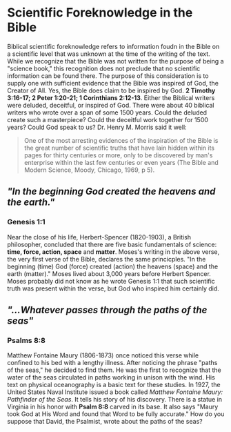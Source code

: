 # Scientific Foreknowledge in the Bible

Biblical scientific foreknowledge refers to information foudn in the Bible on a scientific level that was unknown at the time of the writing of the text. While we recognize that the Bible was not written for the purpose of being a "science book," this recognition does not preclude that no scientific information can be found there. The purpose of this consideration is to supply one with sufficient evidence that the Bible was inspired of God, the Creator of All. Yes, the Bible does claim to be inspired by God. **2 Timothy 3:16-17; 2 Peter 1:20-21; 1 Corinthians 2:12-13**. Either the Biblical writers were deluded, deceitful, or inspired of God. There were about 40 biblical writers who wrote over a span of some 1500 years. Could the deluded create such a masterpiece? Could the deceitful work together for 1500 years? Could God speak to us? Dr. Henry M. Morris said it well:

> One of the most arresting evidences of the inspiration of the Bible is the great number of scientific truths that have lain hidden within its pages for thirty centuries or more, only to be discovered by man's enterprise within the last few centuries or even years (The Bible and Modern Science, Moody, Chicago, 1969, p 5).

## _"In the beginning God created the heavens and the earth."_
### Genesis 1:1

Near the close of his life, Herbert-Spencer (1820-1903), a British philosopher, concluded that there are five basic fundamentals of science: **time, force, action, space** and **matter**. Moses's writing in the above verse, the very first verse of the Bible, declares the same princicples. "In the beginning (time) God (force) created (action) the heavens (space) and the earth (matter)." Moses lived about 3,000 years before Herbert Spencer. Moses probably did not know as he wrote Genesis 1:1 that such scientific truth was present within the verse, but God who inspired him certainly did.

## _"...Whatever passes through the paths of the seas"_
### Psalms 8:8

Matthew Fontaine Maury (1806-1873) once noticed this verse while confined to his bed with a lengthy illness. After noticing the phrase "paths of the seas," he decided to find them. He was the first to recognize that the water of the seas circulated in paths working in unison with the wind. His text on physical oceanography is a basic text for these studies. In 1927, the United States Naval Institute issued a book called _Matthew Fontaine Maury: Pathfinder of the Seas_. It tells his story of his discovery. There is a statue in Virginia in his honor with **Psalm 8:8** carved in its base. It also says "Maury took God at His Word and found that Word to be fully accurate." How do you suppose that David, the Psalmist, wrote about the paths of the seas?

